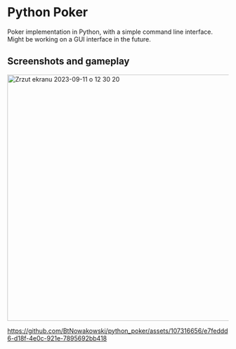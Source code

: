 # Python Poker

Poker implementation in Python, with a simple command line interface.
Might be working on a GUI interface in the future. 

## Screenshots and gameplay  

<img width="560" alt="Zrzut ekranu 2023-09-11 o 12 30 20" src="https://github.com/BtNowakowski/python_poker/assets/107316656/65d264b7-f953-4a01-b0a4-447a1e05ae97">


https://github.com/BtNowakowski/python_poker/assets/107316656/e7feddd6-d18f-4e0c-921e-7895692bb418

